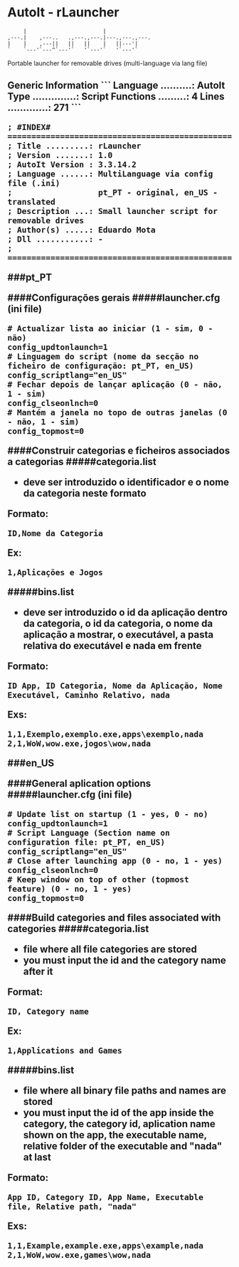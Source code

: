 # AutoIt - rLauncher
```
     |                        |              
,---.|    ,---..   .,---.,---.|---.,---.,---.
|    |    ,---||   ||   ||    |   ||---'|    
`    `---'`---^`---'`   '`---'`   '`---'`    
```

Portable launcher for removable drives (multi-language via lang file)

<h2>Generic Information
```
Language ..........: AutoIt
Type ..............: Script
Functions .........: 4
Lines .............: 271
```

```
; #INDEX# =====================================================
; Title .........: rLauncher
; Version .......: 1.0
; AutoIt Version : 3.3.14.2
; Language ......: MultiLanguage via config file (.ini)
;                  pt_PT - original, en_US - translated
; Description ...: Small launcher script for removable drives
; Author(s) .....: Eduardo Mota
; Dll ...........: -
; =============================================================
```

###pt_PT

####Configurações gerais
#####launcher.cfg (ini file)

```
# Actualizar lista ao iniciar (1 - sim, 0 - não)
config_updtonlaunch=1
# Linguagem do script (nome da secção no ficheiro de configuração: pt_PT, en_US)
config_scriptlang="en_US"
# Fechar depois de lançar aplicação (0 - não, 1 - sim)
config_clseonlnch=0
# Mantém a janela no topo de outras janelas (0 - não, 1 - sim)
config_topmost=0
```

####Construir categorias e ficheiros associados a categorias 
#####categoria.list
- deve ser introduzido o identificador e o nome da categoria neste formato

Formato:
```
ID,Nome da Categoria
```

Ex:
```
1,Aplicações e Jogos
```

#####bins.list
- deve ser introduzido o id da aplicação dentro da categoria, o id da categoria, o nome da aplicação a mostrar, o executável, a pasta relativa do executável e nada em frente

Formato:
```
ID App, ID Categoria, Nome da Aplicação, Nome Executável, Caminho Relativo, nada
```

Exs:
```
1,1,Exemplo,exemplo.exe,apps\exemplo,nada
2,1,WoW,wow.exe,jogos\wow,nada
```

###en_US

####General aplication options
#####launcher.cfg (ini file)

```
# Update list on startup (1 - yes, 0 - no)
config_updtonlaunch=1
# Script Language (Section name on configuration file: pt_PT, en_US)
config_scriptlang="en_US"
# Close after launching app (0 - no, 1 - yes)
config_clseonlnch=0
# Keep window on top of other (topmost feature) (0 - no, 1 - yes)
config_topmost=0
```

####Build categories and files associated with categories
#####categoria.list
- file where all file categories are stored
- you must input the id and the category name after it

Format:
```
ID, Category name
```

Ex:
```
1,Applications and Games
```

#####bins.list
- file where all binary file paths and names are stored
- you must input the id of the app inside the category, the category id, aplication name shown on the app, the executable name, relative folder of the executable and "nada" at last

Formato:
```
App ID, Category ID, App Name, Executable file, Relative path, "nada"
```

Exs:
```
1,1,Example,example.exe,apps\example,nada
2,1,WoW,wow.exe,games\wow,nada
```
